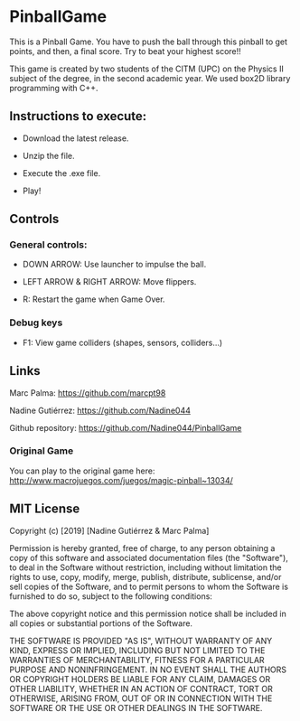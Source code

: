 # PinballGame
This is a Pinball Game. You have to push the ball through this pinball to get points, and then, a final score. Try to beat your highest score!!

This game is created by two students of the CITM (UPC) on the Physics II subject of the degree, in the second academic year.
We used box2D library programming with C++.

## Instructions to execute:

- Download the latest release.

- Unzip the file.

- Execute the .exe file.

- Play!

## Controls
### General controls:

- DOWN ARROW: Use launcher to impulse the ball.

- LEFT ARROW & RIGHT ARROW: Move flippers.

- R: Restart the game when Game Over.

### Debug keys

- F1: View game colliders (shapes, sensors, colliders...)

## Links

Marc Palma: https://github.com/marcpt98

Nadine Gutiérrez: https://github.com/Nadine044

Github repository: https://github.com/Nadine044/PinballGame

### Original Game

You can play to the original game here: http://www.macrojuegos.com/juegos/magic-pinball~13034/

## MIT License

Copyright (c) [2019] [Nadine Gutiérrez & Marc Palma]

Permission is hereby granted, free of charge, to any person obtaining a copy
of this software and associated documentation files (the "Software"), to deal
in the Software without restriction, including without limitation the rights
to use, copy, modify, merge, publish, distribute, sublicense, and/or sell
copies of the Software, and to permit persons to whom the Software is
furnished to do so, subject to the following conditions:

The above copyright notice and this permission notice shall be included in all
copies or substantial portions of the Software.

THE SOFTWARE IS PROVIDED "AS IS", WITHOUT WARRANTY OF ANY KIND, EXPRESS OR
IMPLIED, INCLUDING BUT NOT LIMITED TO THE WARRANTIES OF MERCHANTABILITY,
FITNESS FOR A PARTICULAR PURPOSE AND NONINFRINGEMENT. IN NO EVENT SHALL THE
AUTHORS OR COPYRIGHT HOLDERS BE LIABLE FOR ANY CLAIM, DAMAGES OR OTHER
LIABILITY, WHETHER IN AN ACTION OF CONTRACT, TORT OR OTHERWISE, ARISING FROM,
OUT OF OR IN CONNECTION WITH THE SOFTWARE OR THE USE OR OTHER DEALINGS IN THE
SOFTWARE.
~~~
